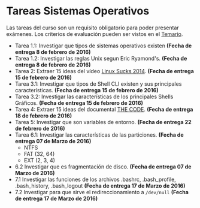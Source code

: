 # Tareas Sistemas Operativos

Las tareas del curso son un requisito obligatorio para poder presentar exámenes. Los criterios de evaluación pueden ser vistos en el [Temario](https://github.com/UG-OS2016/Temario).

* Tarea 1.1: Investigar que tipos de sistemas operativos existen **(Fecha de entrega 8 de febrero de 2016)**
* Tarea 1.2: Investigar las reglas Unix segun Eric Ryamond's. **(Fecha de entrega 8 de febrero de 2016)**
* Tarea 2: Extraer 15 ideas del vídeo [Linux Sucks 2014](https://www.youtube.com/watch?v=ppM9tU7-b6A). **(Fecha de entrega 15 de febrero de 2016)**
* Tarea 3.1: Investigar que tipos de Shell CLI existen y sus principales características. **(Fecha de entrega 15 de febrero de 2016)**
* Tarea 3.2: Investigar las características de los principales Shells Gráficos. **(Fecha de entrega 15 de febrero de 2016)**
* Tarea 4: Extraer 15 ideas del documental [THE CODE](https://www.youtube.com/watch?v=XMm0HsmOTFI). **(Fecha de entrega 18 de febrero de 2016)**
* Tarea 5: Investigar que son variables de entorno. **(Fecha de entrega 22 de febrero de 2016)**
* Tarea 6.1: Investigar las características de las particiones. **(Fecha de entrega 07 de Marzo de 2016)**
  * NTFS
  * FAT (32, 64)
  * EXT (2, 3, 4)
* 6.2 Investigar que es fragmentación de disco. **(Fecha de entrega 07 de Marzo de 2016)**
* 7.1 Investigar las funciones de los archivos .bashrc, .bash_profile, .bash_history, .bash_logout **(Fecha de entrega 17 de Marzo de 2016)**
* 7.2 Investigar para que sirve el redireccionamiento a `/dev/null` **(Fecha de entrega 17 de Marzo de 2016)**
